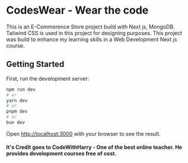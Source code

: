 # CodesWear - Wear the code
This is an E-Commerence Store project build with Next js, MongoDB. Tailwind CSS is used in this project for designing purposes.
This project was build to enhance my learning skills in a Web Development Next js course.

## Getting Started

First, run the development server:

```bash
npm run dev
# or
yarn dev
# or
pnpm dev
# or
bun dev
```

Open [http://localhost:3000](http://localhost:3000) with your browser to see the result.

#### It's Credit goes to CodeWithHarry - One of the best online teacher. He provides development courses free of cost.
